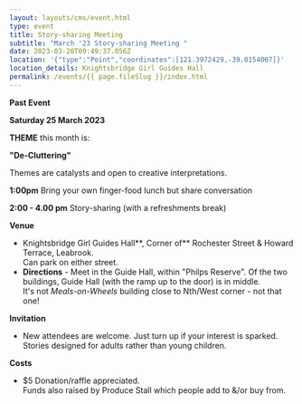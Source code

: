 ```yaml
---
layout: layouts/cms/event.html
type: event
title: Story-sharing Meeting
subtitle: "March '23 Story-sharing Meeting "
date: 2023-03-20T09:49:37.056Z
location: '{"type":"Point","coordinates":[121.3972429,-39.0154007]}'
location_details: Knightsbridge Girl Guides Hall
permalink: /events/{{ page.fileSlug }}/index.html
---
```

**Past Event**

**Saturday 25 March 2023**

**THEME** this month is:

**"De-Cluttering"**

Themes are catalysts and open to creative interpretations.   

**1:00pm**    Bring your own finger-food lunch but share conversation  

**2:00 - 4.00 pm**    Story-sharing (with a refreshments break) 

**Venue**

* Knightsbridge Girl Guides Hall**, Corner of** Rochester Street & Howard Terrace, Leabrook.\
  Can park on either street. 
* **Directions**  - Meet  in the  Guide Hall, within "Philps Reserve". Of the two buildings, Guide Hall (with the ramp up to the door) is in middle.\
  It's not *Meals-on-Wheels* building close to Nth/West corner - not that one!

 **Invitation**  

* New attendees are welcome. Just turn up if your interest is sparked.\
  Stories designed for adults rather than young children. 

**Costs**   

* $5 Donation/raffle appreciated.\
  Funds also raised by Produce Stall which people add to &/or buy from.